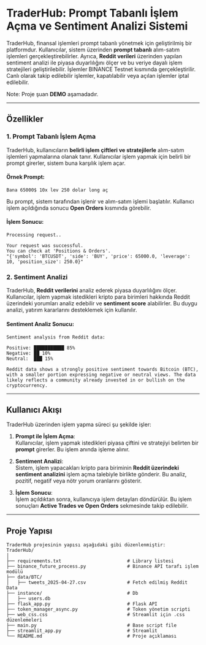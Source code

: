 # TraderHub: Prompt Tabanlı İşlem Açma ve Sentiment Analizi Sistemi

TraderHub, finansal işlemleri prompt tabanlı yönetmek için geliştirilmiş bir platformdur. Kullanıcılar, sistem üzerinden **prompt tabanlı** alım-satım işlemleri gerçekleştirebilirler. Ayrıca, **Reddit verileri** üzerinden yapılan sentiment analizi ile piyasa duyarlılığını ölçer ve bu veriye dayalı işlem stratejileri geliştirilebilir. İşlemler BINANCE Testnet kısmında gerçekleştirilir. Canlı olarak takip edilebilir işlemler, kapatılabilir veya açılan işlemler iptal edilebilir.

Note: Proje şuan **DEMO** aşamadadır. 

---

## Özellikler

### 1. **Prompt Tabanlı İşlem Açma**
TraderHub, kullanıcıların **belirli işlem çiftleri ve stratejilerle** alım-satım işlemleri yapmalarına olanak tanır. Kullanıcılar işlem yapmak için belirli bir prompt girerler, sistem buna karşılık işlem açar. 

#### **Örnek Prompt:**
```
Bana 65000$ 10x lev 250 dolar long aç
```
Bu prompt, sistem tarafından işlenir ve alım-satım işlemi başlatılır. Kullanıcı işlem açıldığında sonucu **Open Orders** kısmında görebilir.

#### **İşlem Sonucu:**
```
Processing request..

Your request was successful.
You can check at 'Positions & Orders'.
"{'symbol': 'BTCUSDT', 'side': 'BUY', 'price': 65000.0, 'leverage': 10, 'position_size': 250.0}"

```
### 2. **Sentiment Analizi**
TraderHub, **Reddit verilerini** analiz ederek piyasa duyarlılığını ölçer. Kullanıcılar, işlem yapmak istedikleri kripto para birimleri hakkında Reddit üzerindeki yorumları analiz edebilir ve **sentiment score** alabilirler. Bu duygu analizi, yatırım kararlarını desteklemek için kullanılır.

#### **Sentiment Analiz Sonucu:**
```
Sentiment analysis from Reddit data:

Positive: ███████████ 85%
Negative: ██ 10%
Neutral:  ███ 15%

Reddit data shows a strongly positive sentiment towards Bitcoin (BTC), with a smaller portion expressing negative or neutral views. The data likely reflects a community already invested in or bullish on the cryptocurrency.
```
---

## Kullanıcı Akışı

TraderHub üzerinden işlem yapma süreci şu şekilde işler:

1. **Prompt ile İşlem Açma**:  
   Kullanıcılar, işlem yapmak istedikleri piyasa çiftini ve stratejiyi belirten bir **prompt** girerler. Bu işlem anında işleme alınır.

2. **Sentiment Analizi**:  
   Sistem, işlem yapacakları kripto para biriminin **Reddit üzerindeki sentiment analizini** işlem açma talebiyle birlikte gönderir. Bu analiz, pozitif, negatif veya nötr yorum oranlarını gösterir.

3. **İşlem Sonucu**:  
   İşlem açıldıktan sonra, kullanıcıya işlem detayları döndürülür. Bu işlem sonuçları **Active Trades ve Open Orders** sekmesinde takip edilebilir.

---

## Proje Yapısı
```
TraderHub projesinin yapısı aşağıdaki gibi düzenlenmiştir:
TraderHub/
│
├── requirements.txt                        # Library listesi
├── binance_future_process.py               # Binance API tarafı işlem modülü
├── data/BTC/                               
│   ├── tweets_2025-04-27.csv               # Fetch edilmiş Reddit Data
├── instance/                               # Db
│   ├── users.db
├── flask_app.py                            # Flask API
├── token_manager_async.py                  # Token yönetim scripti
├── web_css.css                             # Streamlit için .css düzenlemeleri
├── main.py                                 # Base script file
├── streamlit_app.py                        # Streamlit 
└── README.md                               # Proje açıklaması
```
